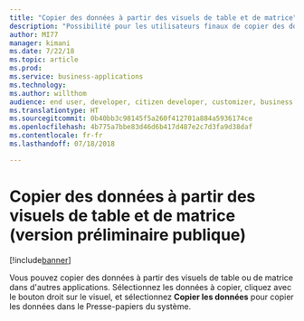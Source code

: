 ```yaml
---
title: "Copier des données à partir des visuels de table et de matrice"
description: "Possibilité pour les utilisateurs finaux de copier des données à partir des visuels de table ou de matrice"
author: MI77
manager: kimani
ms.date: 7/22/18
ms.topic: article
ms.prod: 
ms.service: business-applications
ms.technology: 
ms.author: willthom
audience: end user, developer, citizen developer, customizer, business analyst, IT pro
ms.translationtype: HT
ms.sourcegitcommit: 0b40bb3c98145f5a260f412701a884a5936174ce
ms.openlocfilehash: 4b775a7bbe83d46d6b417d487e2c7d3fa9d38daf
ms.contentlocale: fr-fr
ms.lasthandoff: 07/18/2018

---
```


# <a name="copy-data-from-table-and-matrix-visuals-public-preview"></a>Copier des données à partir des visuels de table et de matrice (version préliminaire publique)

[!include[banner](../../../includes/banner.md)]

Vous pouvez copier des données à partir des visuels de table ou de matrice dans d'autres applications. Sélectionnez les données à copier, cliquez avec le bouton droit sur le visuel, et sélectionnez **Copier les données** pour copier les données dans le Presse-papiers du système. 

<!--
### Who uses this feature
This feature is intended for end user, developer, citizen developer, customizer, business analyst, IT pro. No additional setup is required.
## Status
### Development status
In development
#### Target timeframe
October ‘18
-->

